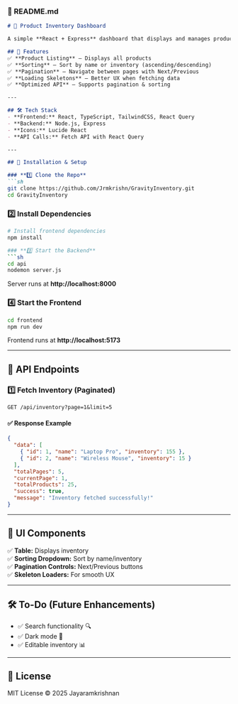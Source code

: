 ### **📌 README.md**
```md
# 🛒 Product Inventory Dashboard

A simple **React + Express** dashboard that displays and manages product inventory with sorting and pagination.

## 🚀 Features
✅ **Product Listing** – Displays all products  
✅ **Sorting** – Sort by name or inventory (ascending/descending)  
✅ **Pagination** – Navigate between pages with Next/Previous  
✅ **Loading Skeletons** – Better UX when fetching data  
✅ **Optimized API** – Supports pagination & sorting  

---

## 🛠️ Tech Stack
- **Frontend:** React, TypeScript, TailwindCSS, React Query
- **Backend:** Node.js, Express
- **Icons:** Lucide React
- **API Calls:** Fetch API with React Query

---

## 🔧 Installation & Setup

### **1️⃣ Clone the Repo**
```sh
git clone https://github.com/Jrmkrishn/GravityInventory.git
cd GravityInventory
```

### **2️⃣ Install Dependencies**
```sh
# Install frontend dependencies
npm install

### **3️⃣ Start the Backend**
```sh
cd api
nodemon server.js
```
Server runs at **http://localhost:8000**

### **4️⃣ Start the Frontend**
```sh
cd frontend
npm run dev
```
Frontend runs at **http://localhost:5173**

---

## 📡 API Endpoints

### **1️⃣ Fetch Inventory (Paginated)**
```http
GET /api/inventory?page=1&limit=5
```
#### ✅ **Response Example**
```json
{
  "data": [
    { "id": 1, "name": "Laptop Pro", "inventory": 155 },
    { "id": 2, "name": "Wireless Mouse", "inventory": 15 }
  ],
  "totalPages": 5,
  "currentPage": 1,
  "totalProducts": 25,
  "success": true,
  "message": "Inventory fetched successfully!"
}
```

---

## 🎨 UI Components
✅ **Table:** Displays inventory  
✅ **Sorting Dropdown:** Sort by name/inventory  
✅ **Pagination Controls:** Next/Previous buttons  
✅ **Skeleton Loaders:** For smooth UX  

---

## 🛠️ To-Do (Future Enhancements)
- ✅ Search functionality 🔍
- ✅ Dark mode 🌙
- ✅ Editable inventory 📊

---

## 📜 License
MIT License © 2025 Jayaramkrishnan


